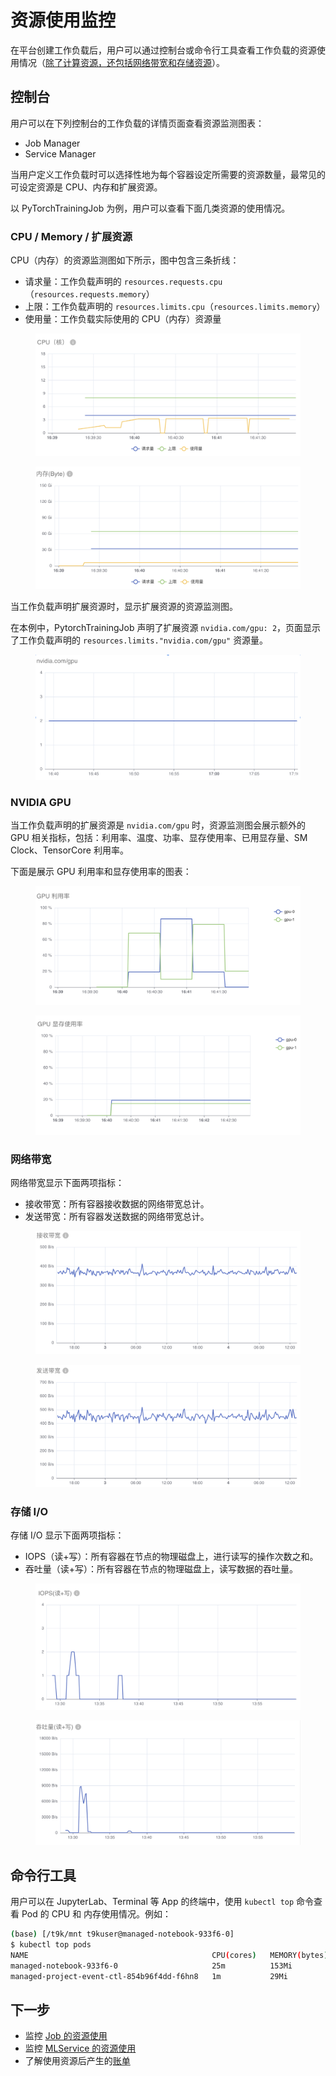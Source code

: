 # 资源使用监控

在平台创建工作负载后，用户可以通过控制台或命令行工具查看工作负载的资源使用情况（<u>除了计算资源，还包括网络带宽和存储资源</u>）。

## 控制台

用户可以在下列控制台的工作负载的详情页面查看资源监测图表：

* Job Manager
* Service Manager

当用户定义工作负载时可以选择性地为每个容器设定所需要的资源数量，最常见的可设定资源是 CPU、内存和扩展资源。

以 PyTorchTrainingJob 为例，用户可以查看下面几类资源的使用情况。

### CPU / Memory / 扩展资源

CPU（内存）的资源监测图如下所示，图中包含三条折线：

* 请求量：工作负载声明的 `resources.requests.cpu`（`resources.requests.memory`）
* 上限：工作负载声明的 `resources.limits.cpu`（`resources.limits.memory`）
* 使用量：工作负载实际使用的 CPU（内存）资源量

<figure class="screenshot">
  <img alt="cpu" src="../assets/compute-resource/monitoring/cpu.png"/>
</figure>

<figure class="screenshot">
  <img alt="memory" src="../assets/compute-resource/monitoring/memory.png"/>
</figure>

当工作负载声明扩展资源时，显示扩展资源的资源监测图。

在本例中，PytorchTrainingJob 声明了扩展资源 `nvidia.com/gpu: 2`，页面显示了工作负载声明的 `resources.limits."nvidia.com/gpu"` 资源量。

<figure class="screenshot">
  <img alt="nvidia.com/gpu" src="../assets/compute-resource/monitoring/nvidia.com:gpu.png"/>
</figure>

### NVIDIA GPU

当工作负载声明的扩展资源是 `nvidia.com/gpu` 时，资源监测图会展示额外的 GPU 相关指标，包括：利用率、温度、功率、显存使用率、已用显存量、SM Clock、TensorCore 利用率。

下面是展示 GPU 利用率和显存使用率的图表：

<figure class="screenshot">
  <img alt="gpu-utilization" src="../assets/compute-resource/monitoring/gpu-utilization.png"/>
</figure>

<figure class="screenshot">
  <img alt="gpu-memory-utilization" src="../assets/compute-resource/monitoring/gpu-memory-utilization.png"/>
</figure>

### 网络带宽

网络带宽显示下面两项指标：
* 接收带宽：所有容器接收数据的网络带宽总计。
* 发送带宽：所有容器发送数据的网络带宽总计。

<figure class="screenshot">
  <img alt="network-receive" src="../assets/compute-resource/monitoring/network-receive.png"/>
</figure>

<figure class="screenshot">
  <img alt="network-transmit" src="../assets/compute-resource/monitoring/network-transmit.png"/>
</figure>

### 存储 I/O

存储 I/O 显示下面两项指标：
* IOPS（读+写）：所有容器在节点的物理磁盘上，进行读写的操作次数之和。
* 吞吐量（读+写）：所有容器在节点的物理磁盘上，读写数据的吞吐量。

<figure class="screenshot">
  <img alt="storage-iops" src="../assets/compute-resource/monitoring/storage-iops.png"/>
</figure>

<figure class="screenshot">
  <img alt="storage-throughput" src="../assets/compute-resource/monitoring/storage-throughput.png"/>
</figure>

## 命令行工具

用户可以在 JupyterLab、Terminal 等 App 的终端中，使用 `kubectl top` 命令查看 Pod 的 CPU 和 内存使用情况。例如：

```bash
(base) [/t9k/mnt t9kuser@managed-notebook-933f6-0]
$ kubectl top pods
NAME                                         CPU(cores)   MEMORY(bytes)   
managed-notebook-933f6-0                     25m          153Mi           
managed-project-event-ctl-854b96f4dd-f6hn8   1m           29Mi 
```

## 下一步

* 监控 [Job 的资源使用](../guide/train-model/dp-training.md#查看训练信息查看-pytorchtrainingjob-详情)
* 监控 [MLService 的资源使用](../guide/deploy-model/deploy-pytorch.md#查看推理服务信息查看-mlservice-详情)
* 了解使用资源后产生的[账单](../security/bills.md)
